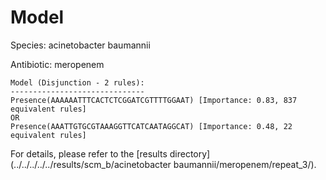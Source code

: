 
# Model

Species: acinetobacter baumannii

Antibiotic: meropenem

```
Model (Disjunction - 2 rules):
------------------------------
Presence(AAAAAATTTCACTCTCGGATCGTTTTGGAAT) [Importance: 0.83, 837 equivalent rules]
OR
Presence(AAATTGTGCGTAAAGGTTCATCAATAGGCAT) [Importance: 0.48, 22 equivalent rules]

```

For details, please refer to the [results directory](../../../../../results/scm_b/acinetobacter baumannii/meropenem/repeat_3/).

